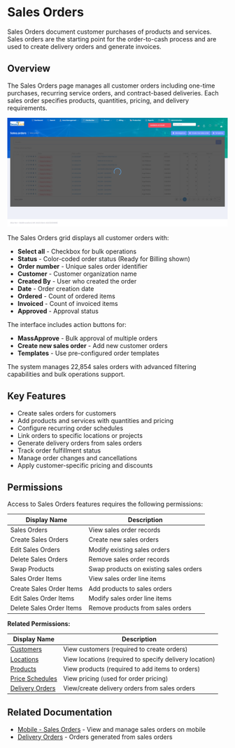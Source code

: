# Sales Orders

Sales Orders document customer purchases of products and services. Sales orders are the starting point for the order-to-cash process and are used to create delivery orders and generate invoices.

## Overview

The Sales Orders page manages all customer orders including one-time purchases, recurring service orders, and contract-based deliveries. Each sales order specifies products, quantities, pricing, and delivery requirements.

![Sales Orders List](../images/Distribution-SalesOrders.PNG)

The Sales Orders grid displays all customer orders with:
* **Select all** - Checkbox for bulk operations
* **Status** - Color-coded order status (Ready for Billing shown)
* **Order number** - Unique sales order identifier
* **Customer** - Customer organization name
* **Created By** - User who created the order
* **Date** - Order creation date
* **Ordered** - Count of ordered items
* **Invoiced** - Count of invoiced items
* **Approved** - Approval status

The interface includes action buttons for:
* **MassApprove** - Bulk approval of multiple orders
* **Create new sales order** - Add new customer orders
* **Templates** - Use pre-configured order templates

The system manages 22,854 sales orders with advanced filtering capabilities and bulk operations support.

## Key Features

* Create sales orders for customers
* Add products and services with quantities and pricing
* Configure recurring order schedules
* Link orders to specific locations or projects
* Generate delivery orders from sales orders
* Track order fulfillment status
* Manage order changes and cancellations
* Apply customer-specific pricing and discounts

## Permissions

Access to Sales Orders features requires the following permissions:

| Display Name | Description |
|--------------|-------------|
| Sales Orders | View sales order records |
| Create Sales Orders | Create new sales orders |
| Edit Sales Orders | Modify existing sales orders |
| Delete Sales Orders | Remove sales order records |
| Swap Products | Swap products on existing sales orders |
| Sales Order Items | View sales order line items |
| Create Sales Order Items | Add products to sales orders |
| Edit Sales Order Items | Modify sales order line items |
| Delete Sales Order Items | Remove products from sales orders |

**Related Permissions:**

| Display Name | Description |
|--------------|-------------|
| [Customers](../AreaManagement/Customers.md) | View customers (required to create orders) |
| [Locations](../AreaManagement/Locations.md) | View locations (required to specify delivery location) |
| [Products](../Product/Products.md) | View products (required to add items to orders) |
| [Price Schedules](../Product/PriceSchedules.md) | View pricing (used for order pricing) |
| [Delivery Orders](DeliveryOrders.md) | View/create delivery orders from sales orders |

## Related Documentation

* [Mobile - Sales Orders](../Mobile/SalesOrders.md) - View and manage sales orders on mobile
* [Delivery Orders](DeliveryOrders.md) - Orders generated from sales orders

